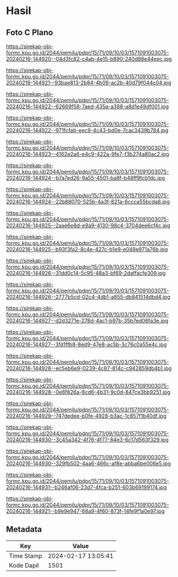 # Hasil

## Foto C Plano

https://sirekap-obj-formc.kpu.go.id/2044/pemilu/pdpr/15/71/09/10/03/1571091003075-20240216-144920--04d3fc82-c4ab-4e15-b890-240d88e44eec.jpg

https://sirekap-obj-formc.kpu.go.id/2044/pemilu/pdpr/15/71/09/10/03/1571091003075-20240216-144921--93bae813-2b84-4b09-ac2b-40d79f044c04.jpg

https://sirekap-obj-formc.kpu.go.id/2044/pemilu/pdpr/15/71/09/10/03/1571091003075-20240216-144922--62669f58-7aed-435a-a388-a8d1e49df001.jpg

https://sirekap-obj-formc.kpu.go.id/2044/pemilu/pdpr/15/71/09/10/03/1571091003075-20240216-144922--971fcfab-eec9-4c43-bd0e-7cac3439b784.jpg

https://sirekap-obj-formc.kpu.go.id/2044/pemilu/pdpr/15/71/09/10/03/1571091003075-20240216-144923--4162e2a6-e4c9-422a-9fe7-f3b274a80ac2.jpg

https://sirekap-obj-formc.kpu.go.id/2044/pemilu/pdpr/15/71/09/10/03/1571091003075-20240216-144924--b7a7ed26-9a55-4501-ba8f-b48ff9fcb1dc.jpg

https://sirekap-obj-formc.kpu.go.id/2044/pemilu/pdpr/15/71/09/10/03/1571091003075-20240216-144924--22b88070-525b-4a3f-821a-6ccca55bcda8.jpg

https://sirekap-obj-formc.kpu.go.id/2044/pemilu/pdpr/15/71/09/10/03/1571091003075-20240216-144925--2aae6e8d-e9a9-4130-98c4-3704dee6cf4c.jpg

https://sirekap-obj-formc.kpu.go.id/2044/pemilu/pdpr/15/71/09/10/03/1571091003075-20240216-144925--b93f3fa2-8c4e-427c-b1e9-e048e971a76b.jpg

https://sirekap-obj-formc.kpu.go.id/2044/pemilu/pdpr/15/71/09/10/03/1571091003075-20240216-144926--31dd0c14-5c95-48a3-bf69-2daffacfe309.jpg

https://sirekap-obj-formc.kpu.go.id/2044/pemilu/pdpr/15/71/09/10/03/1571091003075-20240216-144926--2777b5cd-02c4-4db1-a855-db841514dbd4.jpg

https://sirekap-obj-formc.kpu.go.id/2044/pemilu/pdpr/15/71/09/10/03/1571091003075-20240216-144927--d2d3271e-278d-4ac1-b97b-35b7ed06fa3e.jpg

https://sirekap-obj-formc.kpu.go.id/2044/pemilu/pdpr/15/71/09/10/03/1571091003075-20240216-144927--3fd1ffb8-8ed9-47e8-ac5b-3c76c0a55e4c.jpg

https://sirekap-obj-formc.kpu.go.id/2044/pemilu/pdpr/15/71/09/10/03/1571091003075-20240216-144928--ec5eb6e9-0239-4c87-814c-c942859db4b1.jpg

https://sirekap-obj-formc.kpu.go.id/2044/pemilu/pdpr/15/71/09/10/03/1571091003075-20240216-144928--0e6f826a-6cd6-4b31-9c0d-847ce3bb9251.jpg

https://sirekap-obj-formc.kpu.go.id/2044/pemilu/pdpr/15/71/09/10/03/1571091003075-20240216-144929--747dedee-b0fe-4928-b3ac-1c857f1b40df.jpg

https://sirekap-obj-formc.kpu.go.id/2044/pemilu/pdpr/15/71/09/10/03/1571091003075-20240216-144930--3c45a342-4f76-4f77-84e3-6c17d563f329.jpg

https://sirekap-obj-formc.kpu.go.id/2044/pemilu/pdpr/15/71/09/10/03/1571091003075-20240216-144930--329fb502-4aa6-466c-af8e-abba6be006e5.jpg

https://sirekap-obj-formc.kpu.go.id/2044/pemilu/pdpr/15/71/09/10/03/1571091003075-20240216-144931--b246af06-23d7-4fca-b251-603b69199174.jpg

https://sirekap-obj-formc.kpu.go.id/2044/pemilu/pdpr/15/71/09/10/03/1571091003075-20240216-144921--b9e9e947-68a9-4f60-873f-14fe9f1a0e97.jpg


## Metadata

| Key        | Value               |
| ---------- | ------------------- |
| Time Stamp | 2024-02-17 13:05:41 |
| Kode Dapil | 1501                |



